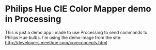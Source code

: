 Philips Hue CIE Color Mapper demo in Processing
===

This is just a demo app I made to use Processing to send commands to Philips Hue bulbs. I'm using the demo image from the site: http://developers.meethue.com/coreconcepts.html